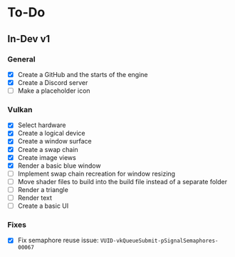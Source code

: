 # To-Do
## In-Dev v1
### General
- [x] Create a GitHub and the starts of the engine
- [x] Create a Discord server
- [ ] Make a placeholder icon
### Vulkan
- [x] Select hardware
- [x] Create a logical device
- [x] Create a window surface
- [x] Create a swap chain
- [x] Create image views
- [x] Render a basic blue window
- [ ] Implement swap chain recreation for window resizing
- [ ] Move shader files to build into the build file instead of a separate folder
- [ ] Render a triangle
- [ ] Render text
- [ ] Create a basic UI
### Fixes
- [x] Fix semaphore reuse issue: `VUID-vkQueueSubmit-pSignalSemaphores-00067`
